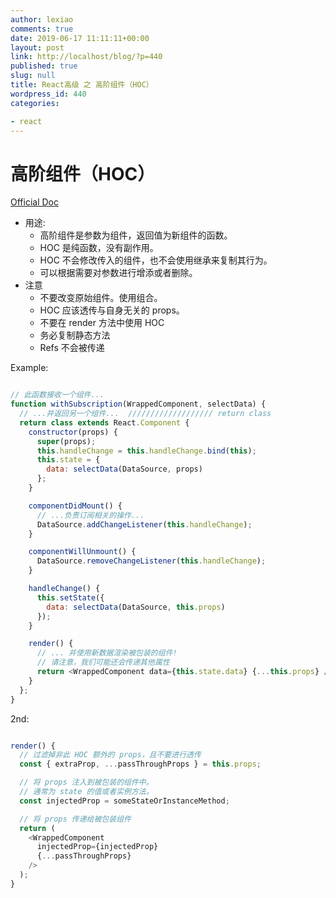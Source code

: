 ```yaml
---
author: lexiao
comments: true
date: 2019-06-17 11:11:11+00:00
layout: post
link: http://localhost/blog/?p=440
published: true
slug: null
title: React高级 之 高阶组件（HOC）
wordpress_id: 440
categories:

- react
---
```


# 高阶组件（HOC）

[Official Doc](https://zh-hans.reactjs.org/docs/higher-order-components.html)

- 用途:
    - 高阶组件是参数为组件，返回值为新组件的函数。
    - HOC 是纯函数，没有副作用。
    - HOC 不会修改传入的组件，也不会使用继承来复制其行为。
    - 可以根据需要对参数进行增添或者删除。
- 注意
    - 不要改变原始组件。使用组合。
    - HOC 应该透传与自身无关的 props。
    - 不要在 render 方法中使用 HOC
    - 务必复制静态方法
    - Refs 不会被传递

Example:

```js

// 此函数接收一个组件...
function withSubscription(WrappedComponent, selectData) {
  // ...并返回另一个组件...  /////////////////// return class
  return class extends React.Component {
    constructor(props) {
      super(props);
      this.handleChange = this.handleChange.bind(this);
      this.state = {
        data: selectData(DataSource, props)
      };
    }

    componentDidMount() {
      // ...负责订阅相关的操作...
      DataSource.addChangeListener(this.handleChange);
    }

    componentWillUnmount() {
      DataSource.removeChangeListener(this.handleChange);
    }

    handleChange() {
      this.setState({
        data: selectData(DataSource, this.props)
      });
    }

    render() {
      // ... 并使用新数据渲染被包装的组件!
      // 请注意，我们可能还会传递其他属性
      return <WrappedComponent data={this.state.data} {...this.props} />;
    }
  };
}
```

2nd:

```js

render() {
  // 过滤掉非此 HOC 额外的 props，且不要进行透传
  const { extraProp, ...passThroughProps } = this.props;

  // 将 props 注入到被包装的组件中。
  // 通常为 state 的值或者实例方法。
  const injectedProp = someStateOrInstanceMethod;

  // 将 props 传递给被包装组件
  return (
    <WrappedComponent
      injectedProp={injectedProp}
      {...passThroughProps}
    />
  );
}
```





